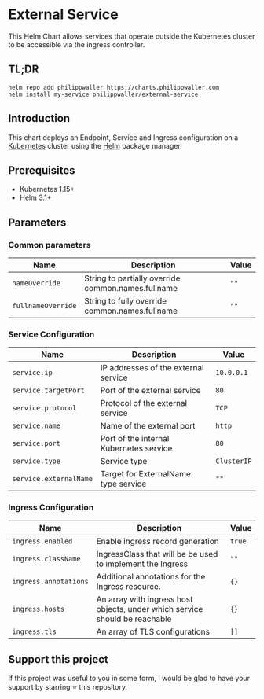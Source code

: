 # External Service

This Helm Chart allows services that operate outside the Kubernetes cluster to be accessible via the ingress controller.


## TL;DR

```console
helm repo add philippwaller https://charts.philippwaller.com
helm install my-service philippwaller/external-service
```

## Introduction

This chart deploys an Endpoint, Service and Ingress configuration on a [Kubernetes](https://kubernetes.io) cluster using the [Helm](https://helm.sh) package manager.


## Prerequisites

- Kubernetes 1.15+
- Helm 3.1+


## Parameters

### Common parameters

| Name               | Description                                        | Value |
| ------------------ | -------------------------------------------------- | ----- |
| `nameOverride`     | String to partially override common.names.fullname | `""`  |
| `fullnameOverride` | String to fully override common.names.fullname     | `""`  |


### Service Configuration

| Name                   | Description                             | Value       |
| ---------------------- | --------------------------------------- | ----------- |
| `service.ip`           | IP addresses of the external service    | `10.0.0.1`  |
| `service.targetPort`   | Port of the external service            | `80`        |
| `service.protocol`     | Protocol of the external service        | `TCP`       |
| `service.name`         | Name of the external port               | `http`      |
| `service.port`         | Port of the internal Kubernetes service | `80`        |
| `service.type`         | Service type                            | `ClusterIP` |
| `service.externalName` | Target for ExternalName type service    | `""`        |


### Ingress Configuration

| Name                  | Description                                                                 | Value  |
| --------------------- | --------------------------------------------------------------------------- | ------ |
| `ingress.enabled`     | Enable ingress record generation                                            | `true` |
| `ingress.className`   | IngressClass that will be be used to implement the Ingress                  | `""`   |
| `ingress.annotations` | Additional annotations for the Ingress resource.                            | `{}`   |
| `ingress.hosts`       | An array with ingress host objects, under which service should be reachable | `{}`   |
| `ingress.tls`         | An array of TLS configurations                                              | `[]`   |


## Support this project
If this project was useful to you in some form, I would be glad to have your support by starring ⭐️ this repository.
